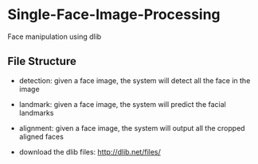# Single-Face-Image-Processing

Face manipulation using dlib

## File Structure

- detection: given a face image, the system will detect all the face in the image

- landmark: given a face image, the system will predict the facial landmarks

- alignment: given a face image, the system will output all the cropped aligned faces

- download the dlib files: http://dlib.net/files/
